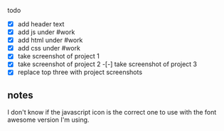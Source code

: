 todo

-[x] add header text
-[x] add js under #work
-[x] add html under #work
-[x] add css under #work
-[x] take screenshot of project 1
-[x] take screenshot of project 2
-[-] take screenshot of project 3
-[x] replace top three with project screenshots

## notes

I don't know if the javascript icon is the correct one to use with the font awesome version I'm using.